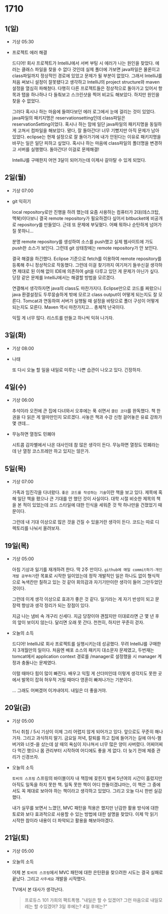 # 1710

## 1(일)

- 기상 05:30

- 프로젝트 에러 해결

	드디어! 회사 프로젝트가 IntelliJ에서 서버 부팅 시 에러가 나는 원인을 찾았다. 에러는 클래스 파일을 찾을 수 없다 것인데 실제 폴더에 가보면 java파일은 물론이고 class파일까지 정상적인 경로에 있었고 문제가 될 부분이 없었다. 그래서 IntelliJ를 처음 써보니 설정이 잘못됐다고 생각하고 IntelliJ의 project structure와 maven 설정을 열심히 파해쳤다. 다행히 다른 프로젝트들은 정상적으로 돌아가고 있어서 항목과 탭을 하나하나 다 들춰보고 스크린샷을 찍어 비교도 해보았다. 하지만 원인을 찾을 수 없었다.

	그러다 혹시나 하는 마음에 들여다보던 에러 로그에서 눈에 걸리는 것이 있었다. java파일의 패키지명은 reservationsetting인데 class파일은 reservationSetting이었다. 혹시나 하는 맘에 일단 java파일의 패키지명을 동일하게 고쳐서 컴파일을 해보았다. 됐다, 잘 돌아간다! 너무 기뻤지만 아직 문제가 남아있었다. eclipse는 현재 설정으로 잘 돌아가기에 내가 안된다는 이유로 패키지명을 바꾸는 일은 일단 피하고 싶었다. 혹시나 하는 마음에 class파일의 폴더명을 변경하고 서버를 실행했다. 돌아간다! 이걸로 문제해결!

	IntelliJ를 구매한지 어언 3달이 되어가는데 이제사 갈아탈 수 있게 되었다.


## 2일(월)

- 기상 07:00

- git 익히기

	local repository로만 진행을 하려 했는데 요즘 사용하는 컴퓨터가 2대(데스크탑, 맥북)이다보니 결국 remote repository가 필요하겠다 싶어서 bitbucket에 비공개로 repository를 만들었다. 근데 또 문제에 부딫혔다. 어째 뭐하나 순탄하게 넘어가질 못하니...

	분명 remote repository를 생성하여 소스를 push했고 실제 웹사이트에 가도 push한 소스가 보인다. 그런데 git 상태창에는 remote repository가 안 보인다.

	결국 해결을 하긴했다. Eclipse 기준으로 fetch를 이용하여 remote repository를 등록해 주니 정상적으로 작동했다. 그런데 이걸 찾기까지 여기저기 들쑤신걸 생각하면 제대로 된 이해 없이 IDE에 의존하여 git을 다루고 있던 게 문제가 아닌가 싶다. 당장 같은 문제를 IntelliJ에서는 해결할 방법을 모르겠다.

	연결해서 생각하자면 java의 class도 마찬가지다. Eclipse만으로 코드를 짜왔으니 java 환결설정도 두루뭉슬하게 밖에 모르고 class output이 어떻게 되는지도 잘 모른다. Tomcat과 연동하여 서버가 실행될 때 설정을 바탕으로 폴더 구성이 어떻게 되는지도 모른다. Maven 역시 마찬가지고... 총체적 난국이다.

	익힐 게 너무 많다. 리스트를 만들고 하나씩 익혀 나가자.

## 3일(화)

- 기상 08:00

- 나태

	또 다시 오늘 할 일을 내일로 미루는 나쁜 습관이 나오고 있다. 긴장하자.

## 4일(수)

- 기상 06:00

	추석이라 오전에 큰 집에 다녀와서 오후에는 푹 쉬면서 `클린 코더`를 완독했다. 책 한권을 다 읽은 게 얼마만인지 모르겠다. 사놓은 책과 수강 신청 걸어놓은 유료 강좌가 몇 갠데...

- 무능하면 열정도 민폐야

	시트콤 감자별에서 나온 대사인데 참 많은 생각이 든다. 무능하면 열정도 민폐라는데 난 열정 코스프레만 하고 있지는 않은가.

## 5일(목)

- 기상 07:00

	가족과 임진각을 다녀왔다. `좋은 코드를 작성하는 기술`이란 책을 보고 있다. 제목에 혹해 일단 책을 폈으나 큰 기대를 안 했던 것이 사실이다. 대학 시절 비슷한 제목의 책을 본 적이 있었는데 코드 스타일에 대한 인식을 세워준 것 딱 하나만을 건졌었기 때문이다.

	그런데 내 기대 이상으로 많은 것을 건질 수 있을거란 생각이 든다. 코드는 따로 디렉토리를 나눠서 올려보자.

## 19일(목)

- 기상 05:00

	아침 기상과 일기를 재개하려 한다. 딱 2주 만이다. `github에 매일 commit하기-개인 개발 공부하기`란 목표로 시작한 일이었는데 정작 개발적인 일은 하나도 없이 형식적으로 녹색칸만 칠하고 있는 것 같아 회의감과 자기기만이란 생각이 들어 그만두었던 것이다.

	그런데 이게 생각 이상으로 효과가 좋은 것 같다. 일기라는 게 자기 반성이 되고 문장력 향상과 생각 정리가 되는 장점이 있다.

	지금 나는 냄비 속 개구리 신세다. 지금 당장이야 괜찮지만 이대로라면 근 몇 년 후의 앞이 보이지 않는다. 달리면 오래 못 간다. 천천히, 하지만 꾸준히 걷자.

- 오늘의 소득

	드디어! IntelliJ로 회사 프로젝트를 실행시키는데 성공했다. 무려 IntelliJ를 구매한지 3개월만의 일이다. 처음엔 배포 소스의 패키지 대소문자 문제였고, 두번재는 tomcat에서 application context 경로를 /manager로 설정했을 시 manager 계정과 충돌나는 문제였다.

	이럴 때마다 힘이 많이 빠진다. 배우고 익힐 게 산더미인데 이렇게 생각지도 못한 곳에서 발목이 잡혀 허우적 거릴 때마다 영혼이 빠져나가는 기분이다.

	... 그래도 어쩌겠어 이겨내야지. 내일은 더 좋을거야.

## 20일(금)

- 기상 05:00

	11시 취침 / 5시 기상이 이제 그리 어렵지 않게 되어가고 있다. 앞으로도 꾸준히 해나가자. 그리고 과식하지 말기. 금요일 저녁, 칼퇴를 하고 집에 들어가는 길에 야식-햄버거와 너겟-을 샀는데 살 때의 욕심이 지나쳐서 너무 많은 양이 사버렸다. 어찌어찌 다 먹긴 했으나 몸 관리부터 시작하여 어디에도 좋을 게 없다. 더 늦기 전에 체중 관리가 신경쓰자.


- 오늘의 소득

	`토비의 스프링` 스프링의 바이블이자 내 책장에 꽂힌지 벌써 5년여의 시간이 흘렀지만 아직도 일독을 하지 못한 책. 일독 못한 책이 어디 한둘이겠냐마는, 이 책은 그 중에서도 꼭 제대로 보아야 하는 책이라고 생각하고 있었다. 그리고 오늘 다시 한번 실감했다.

	내가 실무를 보면서 느꼈던, MVC 패턴을 적용은 했지만 난감한 활용 방식에 대한 토로와 보다 효과적으로 사용할 수 있는 방법에 대한 설명을 찾았다. 이제 막 읽기 시작한 참이라 내용이 더 파악되고 활용을 해보아야겠다.

## 21일(토)

- 기상 05:00

- 오늘의 소득

	어제 본 `토비의 스프링`에서 MVC 패턴에 대한 은탄환을 찾으려한 시도는 결국 실패로 끝났다. 그리고 `사주세요` 개발을 시작했다.

	TV에서 본 대사가 생각난다. 

	> 프로듀스 101 가희의 팩트폭행. "내일은 할 수 있겠어? 그런 마음으로 내일모레는 할 수있겠어? 3일 후에는? 4일 후에는?"
